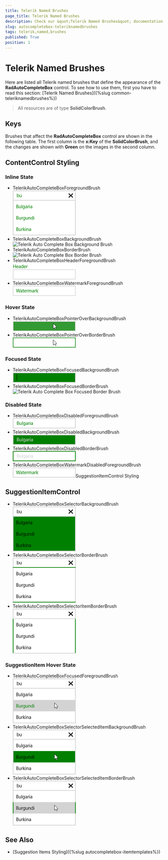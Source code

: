 ```yaml
---
title: Telerik Named Brushes
page_title: Telerik Named Brushes
description: Check our &quot;Telerik Named Brushes&quot; documentation article for RadAutoCompleteBox for UWP control.
slug: autocompletebox-teleriknamedbrushes
tags: telerik,named,brushes
published: True
position: 1
---
```


# Telerik Named Brushes

Here are listed all Telerik named brushes that define the appearance of the **RadAutoCompleteBox** control. To see how to use them, first you have to read this section: [Telerik Named Brushes]({%slug common-teleriknamedbrushes%})

> All resources are of type **SolidColorBrush**.

## Keys

Brushes that affect the **RadAutoCompleteBox** control are shown in the following table. The first column is the **x:Key** of the **SolidColorBrush**, and the changes are shown with **Green** on the images in the second column.

##  ContentControl Styling

### Inline State

* TelerikAutoCompleteBoxForegroundBrush  
![Telerik Auto Complete Box Foreground Brush](images/TelerikAutoCompleteBoxForegroundBrush.png)
* TelerikAutoCompleteBoxBackgroundBrush  
![Telerik Auto Complete Box Background Brush](images/TelerikAutoCompleteBoxBackgroundBrush.png)
* TelerikAutoCompleteBoxBorderBrush  
![Telerik Auto Complete Box Border Brush](images/TelerikAutoCompleteBoxBorderBrush.png)
* TelerikAutoCompleteBoxHeaderForegroundBrush  
![Telerik Auto Complete Box Header Foreground Brush](images/TelerikAutoCompleteBoxHeaderForegroundBrush.png)
* TelerikAutoCompleteBoxWatermarkForegroundBrush  
![Telerik Auto Complete Box Watermark Foreground Brush](images/TelerikAutoCompleteBoxWatermarkForegroundBrush.png)

### Hover State

* TelerikAutoCompleteBoxPointerOverBackgroundBrush  
![Telerik Auto Complete Box Pointer Over Background Brush](images/TelerikAutoCompleteBoxPointerOverBackgroundBrush.png)
* TelerikAutoCompleteBoxPointerOverBorderBrush  
![Telerik Auto Complete Box Pointer Over Border Brush](images/TelerikAutoCompleteBoxPointerOverBorderBrush.png)

### Focused State

* TelerikAutoCompleteBoxFocusedBackgroundBrush  
![Telerik Auto Complete Box Focused Background Brush](images/TelerikAutoCompleteBoxFocusedBackgroundBrush.png)
* TelerikAutoCompleteBoxFocusedBorderBrush  
![Telerik Auto Complete Box Focused Border Brush](images/TelerikAutoCompleteBoxFocusedBorderBrush.png)

### Disabled State

* TelerikAutoCompleteBoxDisabledForegroundBrush  
![Telerik Auto Complete Box Disabled Foreground Brush](images/TelerikAutoCompleteBoxDisabledForegroundBrush.png)
* TelerikAutoCompleteBoxDisabledBackgroundBrush  
![Telerik Auto Complete Box Disabled Background Brush](images/TelerikAutoCompleteBoxDisabledBackgroundBrush.png)
* TelerikAutoCompleteBoxDisabledBorderBrush  
![Telerik Auto Complete Box Disabled Border Brush](images/TelerikAutoCompleteBoxDisabledBorderBrush.png)
* TelerikAutoCompleteBoxWatermarkDisabledForegroundBrush  
![Telerik Auto Complete Box Watermark Disabled Foreground Brush](images/TelerikAutoCompleteBoxWatermarkDisabledForegroundBrush.png)SuggestionItemControl Styling

## SuggestionItemControl

* TelerikAutoCompleteBoxSelectorBackgroundBrush  
![Telerik Auto Complete Box Selector Background Brush](images/TelerikAutoCompleteBoxSelectorBackgroundBrush.png)
* TelerikAutoCompleteBoxSelectorBorderBrush  
![Telerik Auto Complete Box Selector Border Brush](images/TelerikAutoCompleteBoxSelectorBorderBrush.png)
* TelerikAutoCompleteBoxSelectorItemBorderBrush  
![Telerik Auto Complete Box Selector Item Border Brush](images/TelerikAutoCompleteBoxSelectorItemBorderBrush.png)

### SuggestionItem Hover State ###

* TelerikAutoCompleteBoxFocusedForegroundBrush  
![Telerik Auto Complete Box Focused Foreground Brush](images/TelerikAutoCompleteBoxFocusedForegroundBrush.png)
* TelerikAutoCompleteBoxSelectorSelectedItemBackgroundBrush  
![Telerik Auto Complete Box Selector Selected Item Background Brush](images/TelerikAutoCompleteBoxSelectorSelectedItemBackgroundBrush.png)
* TelerikAutoCompleteBoxSelectorSelectedItemBorderBrush  
![Telerik Auto Complete Box Selector Selected Item Border Brush](images/TelerikAutoCompleteBoxSelectorSelectedItemBorderBrush.png)

## See Also

 * [Suggestion Items Styling]({%slug autocompletebox-itemtemplates%})
